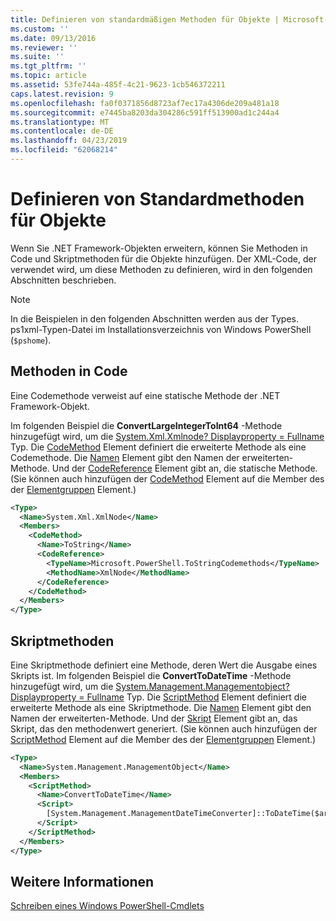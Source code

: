 ```yaml
---
title: Definieren von standardmäßigen Methoden für Objekte | Microsoft-Dokumentation
ms.custom: ''
ms.date: 09/13/2016
ms.reviewer: ''
ms.suite: ''
ms.tgt_pltfrm: ''
ms.topic: article
ms.assetid: 53fe744a-485f-4c21-9623-1cb546372211
caps.latest.revision: 9
ms.openlocfilehash: fa0f0371856d8723af7ec17a4306de209a481a18
ms.sourcegitcommit: e7445ba8203da304286c591ff513900ad1c244a4
ms.translationtype: MT
ms.contentlocale: de-DE
ms.lasthandoff: 04/23/2019
ms.locfileid: "62068214"
---
```

# <a name="defining-default-methods-for-objects"></a>Definieren von Standardmethoden für Objekte

Wenn Sie .NET Framework-Objekten erweitern, können Sie Methoden in Code und Skriptmethoden für die Objekte hinzufügen. Der XML-Code, der verwendet wird, um diese Methoden zu definieren, wird in den folgenden Abschnitten beschrieben.

> [!NOTE]
> In die Beispielen in den folgenden Abschnitten werden aus der Types. ps1xml-Typen-Datei im Installationsverzeichnis von Windows PowerShell (`$pshome`).

## <a name="code-methods"></a>Methoden in Code

Eine Codemethode verweist auf eine statische Methode der .NET Framework-Objekt.

Im folgenden Beispiel die **ConvertLargeIntegerToInt64** -Methode hinzugefügt wird, um die [System.Xml.Xmlnode? Displayproperty = Fullname](/dotnet/api/System.Xml.XmlNode) Typ. Die [CodeMethod](http://msdn.microsoft.com/en-us/1ea9b031-bbcf-4e35-b497-bf30fa0b1b05) Element definiert die erweiterte Methode als eine Codemethode. Die [Namen](http://msdn.microsoft.com/en-us/b58e9d21-c8c9-49a5-909e-9c1cfc64f873) Element gibt den Namen der erweiterten-Methode. Und der [CodeReference](http://msdn.microsoft.com/en-us/70017b85-18d2-4f55-8357-92f309d5618b) Element gibt an, die statische Methode. (Sie können auch hinzufügen der [CodeMethod](http://msdn.microsoft.com/en-us/1ea9b031-bbcf-4e35-b497-bf30fa0b1b05) Element auf die Member des der [Elementgruppen](http://msdn.microsoft.com/en-us/46a50fb5-e150-4c03-8584-e1b53e4d49e3) Element.)

```xml
<Type>
  <Name>System.Xml.XmlNode</Name>
  <Members>
    <CodeMethod>
      <Name>ToString</Name>
      <CodeReference>
        <TypeName>Microsoft.PowerShell.ToStringCodemethods</TypeName>
        <MethodName>XmlNode</MethodName>
      </CodeReference>
    </CodeMethod>
  </Members>
</Type>
```

## <a name="script-methods"></a>Skriptmethoden

Eine Skriptmethode definiert eine Methode, deren Wert die Ausgabe eines Skripts ist. Im folgenden Beispiel die **ConvertToDateTime** -Methode hinzugefügt wird, um die [System.Management.Managementobject? Displayproperty = Fullname](/dotnet/api/System.Management.ManagementObject) Typ. Die [ScriptMethod](http://msdn.microsoft.com/en-us/59f8160f-bc95-42f0-92e2-b16a616bc65c) Element definiert die erweiterte Methode als eine Skriptmethode. Die [Namen](http://msdn.microsoft.com/en-us/b58e9d21-c8c9-49a5-909e-9c1cfc64f873) Element gibt den Namen der erweiterten-Methode. Und der [Skript](http://msdn.microsoft.com/en-us/1937ad1b-bb2b-4512-9864-01fc0767d46f) Element gibt an, das Skript, das den methodenwert generiert. (Sie können auch hinzufügen der [ScriptMethod](http://msdn.microsoft.com/en-us/59f8160f-bc95-42f0-92e2-b16a616bc65c) Element auf die Member des der [Elementgruppen](http://msdn.microsoft.com/en-us/46a50fb5-e150-4c03-8584-e1b53e4d49e3) Element.)

```xml
<Type>
  <Name>System.Management.ManagementObject</Name>
  <Members>
    <ScriptMethod>
      <Name>ConvertToDateTime</Name>
      <Script>
        [System.Management.ManagementDateTimeConverter]::ToDateTime($args[0])
      </Script>
    </ScriptMethod>
  </Members>
</Type>
```

## <a name="see-also"></a>Weitere Informationen

[Schreiben eines Windows PowerShell-Cmdlets](./writing-a-windows-powershell-cmdlet.md)